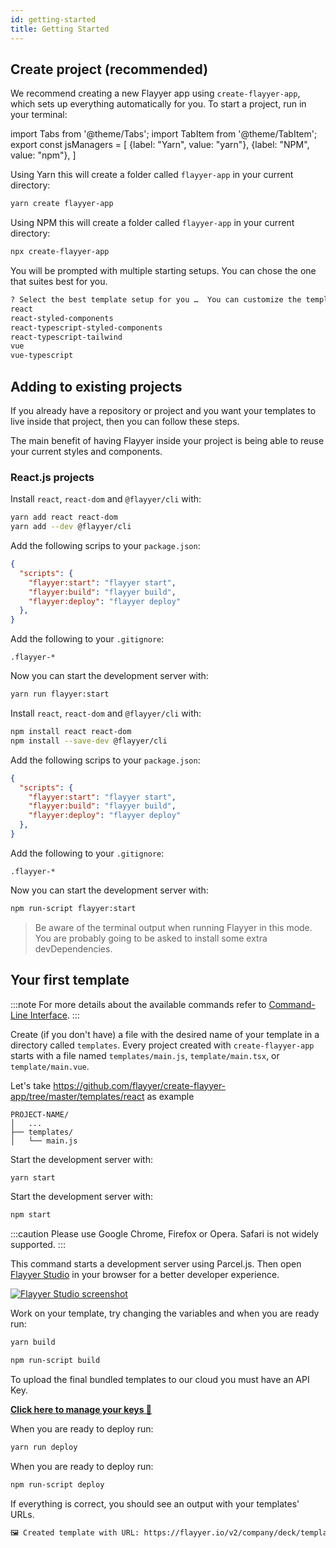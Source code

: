 ```yaml
---
id: getting-started
title: Getting Started
---
```


[flayyer-studio]: https://flayyer.github.io/flayyer-studio/

## Create project (recommended)

We recommend creating a new Flayyer app using `create-flayyer-app`, which sets up everything automatically for you. To start a project, run in your terminal:

<!-- MDX variables -->
import Tabs from '@theme/Tabs';
import TabItem from '@theme/TabItem';
export const jsManagers = [
  {label: "Yarn", value: "yarn"},
  {label: "NPM", value: "npm"},
]

<Tabs groupId="js-manager" defaultValue="yarn" values={jsManagers}>
<TabItem value="yarn">

Using Yarn this will create a folder called `flayyer-app` in your current directory:

```bash title="Terminal.app"
yarn create flayyer-app
```

</TabItem>

<TabItem value="npm">

Using NPM this will create a folder called `flayyer-app` in your current directory:

```bash title="Terminal.app"
npx create-flayyer-app
```

</TabItem>
</Tabs>

You will be prompted with multiple starting setups. You can chose the one that suites best for you.

```txt {2}
? Select the best template setup for you …  You can customize the template later
react
react-styled-components
react-typescript-styled-components
react-typescript-tailwind
vue
vue-typescript
```

## Adding to existing projects

If you already have a repository or project and you want your templates to live inside that project, then you can follow these steps.

The main benefit of having Flayyer inside your project is being able to reuse your current styles and components.

### React.js projects

<Tabs groupId="js-manager" defaultValue="yarn" values={jsManagers}>
<TabItem value="yarn">

Install `react`, `react-dom` and `@flayyer/cli` with:

```bash title="Terminal.app"
yarn add react react-dom
yarn add --dev @flayyer/cli
```

Add the following scrips to your `package.json`:

```json title="package.json" {3-5}
{
  "scripts": {
    "flayyer:start": "flayyer start",
    "flayyer:build": "flayyer build",
    "flayyer:deploy": "flayyer deploy"
  },
}
```

Add the following to your `.gitignore`:

```gitignore title=".gitignore"
.flayyer-*
```

Now you can start the development server with:

```bash title="Terminal.app"
yarn run flayyer:start
```

</TabItem>

<TabItem value="npm">

Install `react`, `react-dom` and `@flayyer/cli` with:

```bash title="Terminal.app"
npm install react react-dom
npm install --save-dev @flayyer/cli
```

Add the following scrips to your `package.json`:

```json title="package.json" {3-5}
{
  "scripts": {
    "flayyer:start": "flayyer start",
    "flayyer:build": "flayyer build",
    "flayyer:deploy": "flayyer deploy"
  },
}
```

Add the following to your `.gitignore`:

```gitignore title=".gitignore"
.flayyer-*
```

Now you can start the development server with:

```bash title="Terminal.app"
npm run-script flayyer:start
```

</TabItem>
</Tabs>

> Be aware of the terminal output when running Flayyer in this mode. You are probably going to be asked to install some extra devDependencies.

## Your first template

:::note
For more details about the available commands refer to [Command-Line Interface](./cli/flayyer-cli.md).
:::

Create (if you don't have) a file with the desired name of your template in a directory called `templates`. Every project created with `create-flayyer-app` starts with a file named `templates/main.js`, `template/main.tsx`, or `template/main.vue`.

Let's take https://github.com/flayyer/create-flayyer-app/tree/master/templates/react as example

```tree
PROJECT-NAME/
│   ...
├── templates/
│   └── main.js
```

<Tabs groupId="js-manager" defaultValue="yarn" values={jsManagers}>
<TabItem value="yarn">

Start the development server with:

```bash title="Terminal.app"
yarn start
```

</TabItem>

<TabItem value="npm">

Start the development server with:

```bash title="Terminal.app"
npm start
```

</TabItem>
</Tabs>

:::caution
Please use Google Chrome, Firefox or Opera. Safari is not widely supported.
:::

This command starts a development server using Parcel.js. Then open [Flayyer Studio][flayyer-studio] in your browser for a better developer experience.

[![Flayyer Studio screenshot](/img/images/studio-hello-world.png)][flayyer-studio]

Work on your template, try changing the variables and when you are ready run:

<Tabs groupId="js-manager" defaultValue="yarn" values={jsManagers}>
<TabItem value="yarn">

```bash title="Terminal.app"
yarn build
```

</TabItem>

<TabItem value="npm">

```bash title="Terminal.app"
npm run-script build
```

</TabItem>
</Tabs>

To upload the final bundled templates to our cloud you must have an API Key.

[**Click here to manage your keys 🔑**](https://flayyer.com/settings/keys)

<Tabs groupId="js-manager" defaultValue="yarn" values={jsManagers}>
<TabItem value="yarn">

When you are ready to deploy run:

```bash title="Terminal.app"
yarn run deploy
```

</TabItem>

<TabItem value="npm">

When you are ready to deploy run:

```bash title="Terminal.app"
npm run-script deploy
```

</TabItem>
</Tabs>

If everything is correct, you should see an output with your templates' URLs.

```bash
🖼 Created template with URL: https://flayyer.io/v2/company/deck/template.jpeg
```

